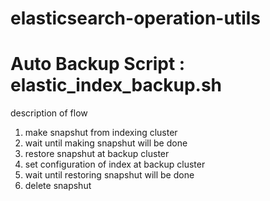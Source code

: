 # elasticsearch-operation-utils

# Auto Backup Script : elastic_index_backup.sh

description of flow 
1. make snapshut from indexing cluster
2. wait until making snapshut will be done
3. restore snapshut at backup cluster
4. set configuration of index at backup cluster
5. wait until restoring snapshut will be done
6. delete snapshut
